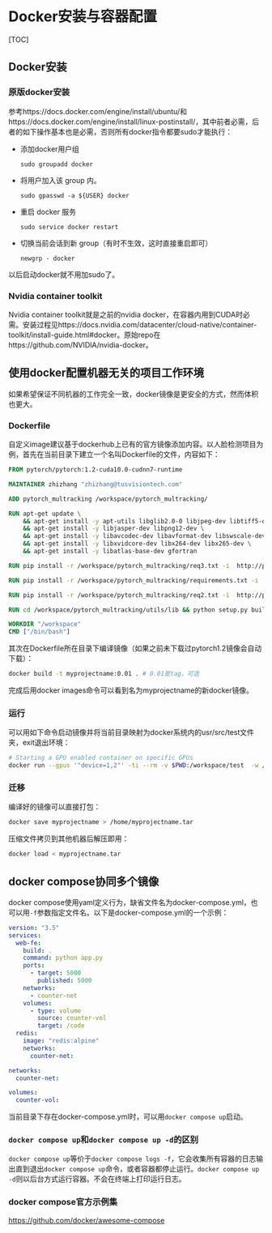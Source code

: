 # Docker安装与容器配置

[TOC]

## Docker安装

### 原版docker安装

参考https://docs.docker.com/engine/install/ubuntu/和https://docs.docker.com/engine/install/linux-postinstall/，其中前者必需，后者的如下操作基本也是必需，否则所有docker指令都要sudo才能执行：

- 添加docker用户组

      sudo groupadd docker

- 将用户加入该 group 内。

      sudo gpasswd -a ${USER} docker

- 重启 docker 服务

      sudo service docker restart

- 切换当前会话到新 group（有时不生效，这时直接重启即可）

      newgrp - docker

以后启动docker就不用加sudo了。

### Nvidia container toolkit

Nvidia container toolkit就是之前的nvidia docker，在容器内用到CUDA时必需。安装过程见https://docs.nvidia.com/datacenter/cloud-native/container-toolkit/install-guide.html#docker。原始repo在https://github.com/NVIDIA/nvidia-docker。



## 使用docker配置机器无关的项目工作环境

如果希望保证不同机器的工作完全一致，docker镜像是更安全的方式，然而体积也更大。

### Dockerfile

自定义image建议基于dockerhub上已有的官方镜像添加内容。以人脸检测项目为例，首先在当前目录下建立一个名叫Dockerfile的文件，内容如下：

```dockerfile
FROM pytorch/pytorch:1.2-cuda10.0-cudnn7-runtime

MAINTAINER zhizhang "zhizhang@tusvisiontech.com"

ADD pytorch_multracking /workspace/pytorch_multracking/

RUN apt-get update \
    && apt-get install -y apt-utils libglib2.0-0 libjpeg-dev libtiff5-dev \
    && apt-get install -y libjasper-dev libpng12-dev \
    && apt-get install -y libavcodec-dev libavformat-dev libswscale-dev libv4l-dev \
    && apt-get install -y libxvidcore-dev libx264-dev libx265-dev \
    && apt-get install -y libatlas-base-dev gfortran

RUN pip install -r /workspace/pytorch_multracking/req3.txt -i  http://pypi.douban.com/simple/ --trusted-host pypi.douban.com

RUN pip install -r /workspace/pytorch_multracking/requirements.txt -i  http://pypi.douban.com/simple/ --trusted-host pypi.douban.com

RUN pip install -r /workspace/pytorch_multracking/req2.txt -i  http://pypi.douban.com/simple/ --trusted-host pypi.douban.com

RUN cd /workspace/pytorch_multracking/utils/lib && python setup.py build develop

WORKDIR "/workspace"
CMD ["/bin/bash"]
```

其次在Dockerfile所在目录下编译镜像（如果之前未下载过pytorch1.2镜像会自动下载）：

```sh
docker build -t myprojectname:0.01 . # 0.01是tag，可选
```

完成后用docker images命令可以看到名为myprojectname的新docker镜像。

### 运行

可以用如下命令启动镜像并将当前目录映射为docker系统内的usr/src/test文件夹，exit退出环境：

```sh
# Starting a GPU enabled container on specific GPUs
docker run --gpus '"device=1,2"' -ti --rm -v $PWD:/workspace/test  -w /workspace/test myprojectname:0.01
```

### 迁移

编译好的镜像可以直接打包：

```sh
docker save myprojectname > /home/myprojectname.tar
```

压缩文件拷贝到其他机器后解压即用：

```sh
docker load < myprojectname.tar
```

## docker compose协同多个镜像
docker compose使用yaml定义行为，缺省文件名为docker-compose.yml，也可以用`-f`参数指定文件名。以下是docker-compose.yml的一个示例：
```yaml
version: "3.5"
services:
  web-fe:
    build: .
    command: python app.py
    ports:
      - target: 5000
        published: 5000
    networks:
      - counter-net
    volumes:
      - type: volume
        source: counter-vol
        target: /code
  redis:
    image: "redis:alpine"
    networks:
      counter-net:

networks:
  counter-net:

volumes:
  counter-vol:
```
当前目录下存在docker-compose.yml时，可以用`docker compose up`启动。

### `docker compose up`和`docker compose up -d`的区别
`docker compose up`等价于`docker compose logs -f`，它会收集所有容器的日志输出直到退出`docker compose up`命令，或者容器都停止运行。`docker compose up -d`则以后台方式运行容器。不会在终端上打印运行日志。


### docker compose官方示例集
https://github.com/docker/awesome-compose